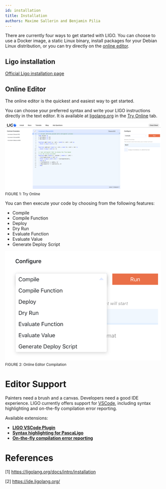 ```yaml
---
id: installation
title: Installation
authors: Maxime Sallerin and Benjamin Pilia
---
```


There are currently four ways to get started with LIGO. You can choose to use a Docker image, a static Linux binary, install packages for your Debian Linux distribution, or you can try directly on the [online editor](https://ide.ligolang.org/).

## Ligo installation

[Official Ligo installation page](https://ligolang.org/docs/intro/installation?lang=jsligo)

## Online Editor

The online editor is the quickest and easiest way to get started.

You can choose your preferred syntax and write your LIGO instructions directly in the text editor. It is available at [ligolang.org](https://ligolang.org/) in the [Try Online](https://ide.ligolang.org/) tab.

![](screenshot_online_editor.png)
<small className="figure">FIGURE 1: Try Online</small>

You can then execute your code by choosing from the following features:

- Compile
- Compile Function
- Deploy
- Dry Run
- Evaluate Function
- Evaluate Value
- Generate Deploy Script

![](screenshot_online_editor_compilation.png)
<small className="figure">FIGURE 2: Online Editor Compilation </small>

# Editor Support

Painters need a brush and a canvas. Developers need a good IDE experience. LIGO currently offers support for [VSCode](https://code.visualstudio.com), including syntax highlighting and on-the-fly compilation error reporting.

Available extensions:

- **[LIGO VSCode Plugin](https://marketplace.visualstudio.com/items?itemName=ligolang-publish.ligo-vscode)**
- **[Syntax highlighting for PascaLigo](https://marketplace.visualstudio.com/items?itemName=LigoLang.pascaligo-vscode)**
- **[On-the-fly compilation error reporting](https://marketplace.visualstudio.com/items?itemName=Ligo.ligo-tools)**

# References

[1] https://ligolang.org/docs/intro/installation

[2] https://ide.ligolang.org/
